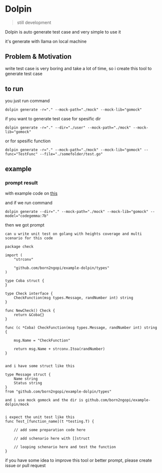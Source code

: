 # Dolpin 

> still development

Dolpin is auto generate test case and very simple to use it


it's generate with llama on local machine 

## Problem & Motivation

write test case is very boring and take a lot of time, so i create this tool to generate test case

## to run

you just run command

```shell
dolpin generate -r="." --mock-path="./mock" --mock-lib="gomock"
```

if you want to generate test case for spesific dir
    
```shell    
dolpin generate -r="." --dir="./user" --mock-path="./mock" --mock-lib="gomock"
```

or for spesific function

```shell
dolpin generate -r="." --mock-path="./mock" --mock-lib="gomock" --func="TestFunc" --file="./somefolder/test.go"
```


## example

### prompt result

with example code on [this](https://github.com/born2ngopi/example-dolpin)

and if we run command
```shell
dolpin generate --dir="." --mock-path="./mock" --mock-lib="gomock" --model="codegemma:7b"
```

then we got prompt
``` text
can u write unit test on golang with heights coverage and multi scenario for this code

package check

import (
	"strconv"

	"github.com/born2ngopi/example-dolpin/types"
)

type Coba struct {
}

type Check interface {
	CheckFunction(msg types.Message, randNumber int) string
}

func NewCheck() Check {
	return &Coba{}
}

func (c *Coba) CheckFunction(msg types.Message, randNumber int) string {

	msg.Name = "CheckFunction"

	return msg.Name + strconv.Itoa(randNumber)
}


and i have some struct like this

type Message struct {
	Name string
	Status string
}
from "github.com/born2ngopi/example-dolpin/types"

and i use mock gomock and the dir is github.com/born2ngopi/example-dolpin/mock


i expect the unit test like this
func Test_[function_name](t *testing.T) {

	// add some preparation code here

	// add schenario here with []struct

	// looping schenario here and test the function
}
```

if you have some idea to improve this tool or better prompt, please create issue or pull request
